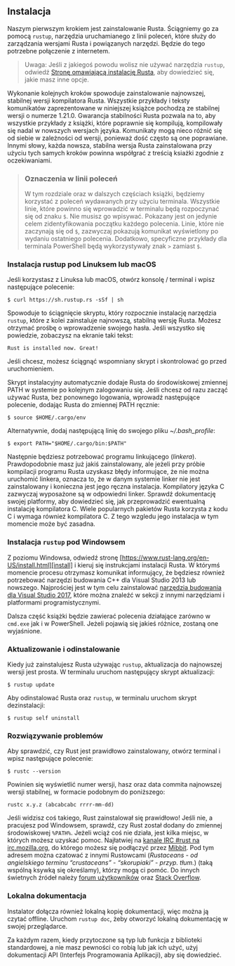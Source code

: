 ## Instalacja

Naszym pierwszym krokiem jest zainstalowanie Rusta. Ściągniemy go za pomocą
`rustup`, narzędzia uruchamianego z linii poleceń, które służy do zarządzania
wersjami Rusta i powiązanych narzędzi. Będzie do tego potrzebne połączenie z
internetem.

> Uwaga: Jeśli z jakiegoś powodu wolisz nie używać narzędzia `rustup`, odwiedź
> [Stronę omawiającą instalację Rusta](https://www.rust-lang.org/install.html),
> aby dowiedzieć się, jakie masz inne opcje.

Wykonanie kolejnych kroków spowoduje zainstalowanie najnowszej, stabilnej wersji
kompilatora Rusta. Wszystkie przykłady i teksty komunikatów zaprezentowane w
niniejszej książce pochodzą ze stabilnej wersji o numerze 1.21.0. Gwarancja
stabilności Rusta pozwala na to, aby wszystkie przykłady z książki, które
poprawnie się kompilują, kompilowały się nadal w nowszych wersjach języka.
Komunikaty mogą nieco różnić się od siebie w zależności od wersji, ponieważ dość
często są one poprawiane. Innymi słowy, każda nowsza, stabilna wersja Rusta
zainstalowana przy użyciu tych samych kroków powinna współgrać z treścią
ksiażki zgodnie z oczekiwaniami.

> ### Oznaczenia w linii poleceń
>
> W tym rozdziale oraz w dalszych częściach książki, będziemy korzystać z
> poleceń wydawanych przy użyciu terminala. Wszystkie linie, które powinno się
> wprowadzić w terminalu będą rozpoczynać się od znaku `$`. Nie musisz go
> wpisywać. Pokazany jest on jedynie celem zidentyfikowania początku każdego
> polecenia. Linie, które nie zaczynają się od `$`, zazwyczaj pokazują komunikat
> wyświetlony po wydaniu ostatniego polecenia. Dodatkowo, specyficzne przykłady
> dla terminala PowerShell będą wykorzystywały znak `>` zamiast `$`.

### Instalacja rustup pod Linuksem lub macOS

Jeśli korzystasz z Linuksa lub macOS, otwórz konsolę / terminal i wpisz
następujące polecenie:

```text
$ curl https://sh.rustup.rs -sSf | sh
```

Spowoduje to ściągnięcie skryptu, który rozpocznie instalację narzędzia
`rustup`, które z kolei zainstaluje najnowszą, stabilną wersję Rusta. Możesz
otrzymać prośbę o wprowadzenie swojego hasła. Jeśli wszystko się powiedzie,
zobaczysz na ekranie taki tekst:

```text
Rust is installed now. Great!
```

Jeśli chcesz, możesz ściągnąć wspomniany skrypt i skontrolować go przed
uruchomieniem.

Skrypt instalacyjny automatycznie dodaje Rusta do środowiskowej zmiennej PATH w
systemie po kolejnym zalogowaniu się. Jeśli chcesz od razu zacząć używać Rusta,
bez ponownego logowania, wprowadź następujące polecenie, dodając Rusta do
zmiennej PATH ręcznie:

```text
$ source $HOME/.cargo/env
```

Alternatywnie, dodaj następującą linię do swojego pliku *~/.bash_profile*:

```text
$ export PATH="$HOME/.cargo/bin:$PATH"
```

Następnie będziesz potrzebować programu linkującego (*linkera*). Prawdopodobnie
masz już jakiś zainstalowany, ale jeżeli przy próbie kompilacji programu Rusta
uzyskasz błędy informujące, że nie można uruchomić linkera, oznacza to, że w
danym systemie linker nie jest zainstalowany i konieczna jest jego ręczna
instalacja. Kompilatory języka C zazwyczaj wyposażone są w odpowiedni linker.
Sprawdź dokumentację swojej platformy, aby dowiedzieć się, jak przeprowadzić
ewentualną instalację kompilatora C. Wiele popularnych pakietów Rusta korzysta z
kodu C i wymaga również kompilatora C. Z tego wzgledu jego instalacja w tym
momencie może być zasadna.

### Instalacja `rustup` pod Windowsem

Z poziomu Windowsa, odwiedź stronę
[https://www.rust-lang.org/en-US/install.html][install]
i kieruj się instrukcjami instalacji Rusta. W którymś momencie procesu otrzymasz
komunikat informujący, że będziesz również potrzebować narzędzi budowania C++
dla Visual Studio 2013 lub nowszego. Najprościej jest w tym celu zainstalować
[narzędzia budowania dla Visual Studio 2017][visualstudio], które można znaleźć
w sekcji z innymi narzędziami i platformami programistycznymi.

[install]: https://www.rust-lang.org/install.html
[visualstudio]: https://www.visualstudio.com/downloads/

Dalsza część książki będzie zawierać polecenia działające zarówno w `cmd.exe`
jak i w PowerShell. Jeżeli pojawią się jakieś różnice, zostaną one wyjaśnione.

### Aktualizowanie i odinstalowanie

Kiedy już zainstalujesz Rusta używając `rustup`, aktualizacja do najnowszej
wersji jest prosta. W terminalu uruchom następujący skrypt aktualizacji:

```text
$ rustup update
```

Aby odinstalować Rusta oraz `rustup`, w terminalu uruchom skrypt dezinstalacji:

```text
$ rustup self uninstall
```

### Rozwiązywanie problemów

Aby sprawdzić, czy Rust jest prawidłowo zainstalowany, otwórz terminal i wpisz
następujące polecenie:

```text
$ rustc --version
```

Powinien się wyświetlić numer wersji, hasz oraz data commita najnowszej wersji
stabilnej, w formacie podobnym do poniższego:

```text
rustc x.y.z (abcabcabc rrrr-mm-dd)
```

Jeśli widzisz coś takiego, Rust zainstalował się prawidłowo! Jeśli nie, a
pracujesz pod Windowsem, sprawdź, czy Rust został dodany do zmiennej
środowiskowej `%PATH%`. Jeżeli wciąż coś nie działa, jest kilka miejsc, w
których możesz uzyskać pomoc. Najłatwiej na
[kanale IRC #rust na irc.mozilla.org][irc]<!-- ignore -->, do którego możesz się
podłączyć przez [Mibbit][mibbit]. Pod tym adresem można czatować z innymi
Rustowcami (*Rustaceans - od angielskiego terminu
“crustaceans” - “skorupiaki” - przyp. tłum.*) (taką wspólną ksywką się
określamy), którzy mogą ci pomóc. Do innych świetnych źródeł należy [forum
użytkowników][users] oraz [Stack Overflow][stackoverflow].

[irc]: irc://irc.mozilla.org/#rust
[mibbit]: http://chat.mibbit.com/?server=irc.mozilla.org&channel=%23rust
[users]: https://users.rust-lang.org/
[stackoverflow]: http://stackoverflow.com/questions/tagged/rust

### Lokalna dokumentacja

Instalator dołącza również lokalną kopię dokumentacji, więc można ją czytać
offline. Uruchom `rustup doc`, żeby otworzyć lokalną dokumentację w swojej
przeglądarce.

Za każdym razem, kiedy przytoczone są typ lub funkcja z biblioteki standardowej,
a nie masz pewności co robią lub jak ich użyć, użyj dokumentacji API
(Interfejs Programowania Aplikacji), aby się dowiedzieć.
